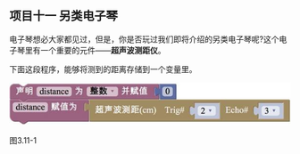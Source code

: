 ## 项目十一 另类电子琴

电子琴想必大家都见过，但是，你是否玩过我们即将介绍的另类电子琴呢?这个电子琴里有一个重要的元件——**超声波测距仪**。

下面这段程序，能够将测到的距离存储到一个变量里。

![img](/assets/image339.jpg)

图3.11-1